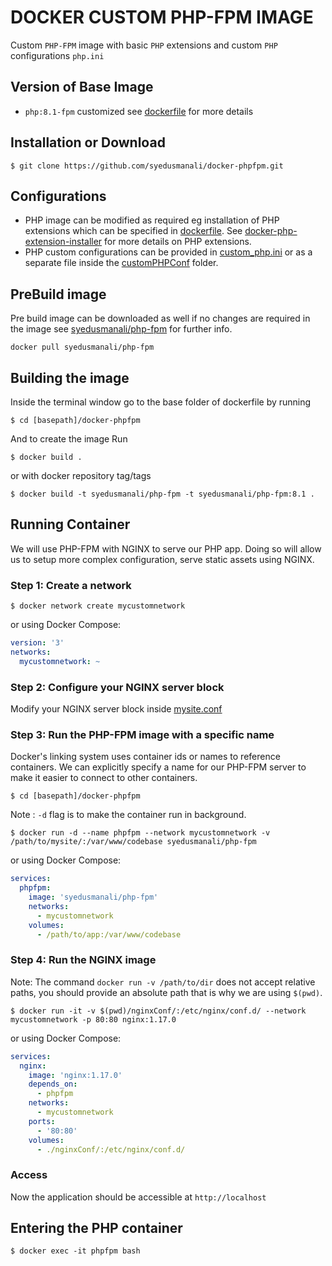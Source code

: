 # DOCKER CUSTOM PHP-FPM IMAGE
Custom `PHP-FPM` image with basic `PHP` extensions and custom `PHP` configurations `php.ini`

## Version of Base Image
 * `php:8.1-fpm` customized see [dockerfile] for more details

## Installation or Download
```
$ git clone https://github.com/syedusmanali/docker-phpfpm.git
```

## Configurations
* PHP image can be modified as required eg installation of PHP extensions which can be specified in [dockerfile]. 
See [docker-php-extension-installer] for more details on PHP extensions.
* PHP custom configurations can be provided in [custom_php.ini] or as a separate file inside the [customPHPConf] folder.

## PreBuild image
Pre build image can be downloaded as well if no changes are required in the image see [syedusmanali/php-fpm] for further info.
```
docker pull syedusmanali/php-fpm
``` 
## Building the image
Inside the terminal window go to the base folder of dockerfile by running

```
$ cd [basepath]/docker-phpfpm
```
And to create the image Run 
```
$ docker build .
```
or with docker repository tag/tags
```
$ docker build -t syedusmanali/php-fpm -t syedusmanali/php-fpm:8.1 .
``` 

## Running Container
We will use PHP-FPM with NGINX to serve our PHP app. Doing so will allow us to setup more complex configuration, serve static assets using NGINX.

### Step 1: Create a network

```console
$ docker network create mycustomnetwork
```

or using Docker Compose:

```yaml
version: '3'
networks:
  mycustomnetwork: ~
```

### Step 2: Configure your NGINX server block

Modify your NGINX server block inside [mysite.conf]


### Step 3: Run the PHP-FPM image with a specific name

Docker's linking system uses container ids or names to reference containers. We can explicitly specify a name for our PHP-FPM server to make it easier to connect to other containers.

```console
$ cd [basepath]/docker-phpfpm
```
Note : `-d` flag is to make the container run in background.
```console
$ docker run -d --name phpfpm --network mycustomnetwork -v /path/to/mysite/:/var/www/codebase syedusmanali/php-fpm
```

or using Docker Compose:

```yaml
services:
  phpfpm:
    image: 'syedusmanali/php-fpm'
    networks:
      - mycustomnetwork
    volumes:
      - /path/to/app:/var/www/codebase
```

### Step 4: Run the NGINX image

Note: The command `docker run -v /path/to/dir` does not accept relative paths, you should provide an absolute path that is why we are using `$(pwd)`.
```console
$ docker run -it -v $(pwd)/nginxConf/:/etc/nginx/conf.d/ --network mycustomnetwork -p 80:80 nginx:1.17.0
```

or using Docker Compose:

```yaml
services:
  nginx:
    image: 'nginx:1.17.0'
    depends_on:
      - phpfpm
    networks:
      - mycustomnetwork
    ports:
      - '80:80'
    volumes:
      - ./nginxConf/:/etc/nginx/conf.d/
```
### Access
Now the application should be accessible at `http://localhost`

## Entering the PHP container

```console
$ docker exec -it phpfpm bash
```
[docker-php-extension-installer]: https://github.com/mlocati/docker-php-extension-installer
[custom_php.ini]: customPHPConf/custom_php.ini
[dockerfile]:DockerFile
[mysite.conf]:nginxConf/mysite.conf
[customPHPConf]: customPHPConf
[syedusmanali/php-fpm]: https://hub.docker.com/r/syedusmanali/php-fpm
